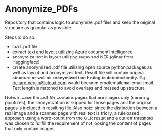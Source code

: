 # Anonymize_PDFs

Repository that contains logic to anonymize .pdf files and keep the original structure as granular as possible.

Steps to do so:
- load .pdf file
- extract text and layout utilizing Azure document Intelligence
- anonymize text in layout utilizing regex and NER (gliner from Huggingface)
- create anonymized .pdf file utilizing open source python packages as well as layout and anonymized text.
Result file will contain original structure as well as anonymized text hinting to detected entity. E.g. richard.vergin@icloud.com would becomm emailemailemailemailemail. Text length is matched to avoid overlaps and messed up structure.

Note: in case the .pdf file contains pages that are images only (meaning picutures), the anonymization is skipped for those pages and the original pages is included in resulting file.
Also note: since the distinction between a real image and a scanned page with real text is tricky, a rule based approach using a word-count from the OCR result and a cut-off threshold was chosen to fullfill the requirement of not loosing the content of pages that only contain images.

